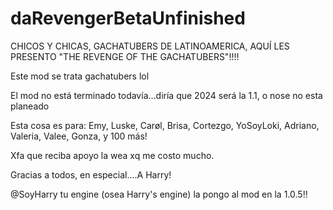 # daRevengerBetaUnfinished

CHICOS Y CHICAS, GACHATUBERS DE LATINOAMERICA,
AQUÍ LES PRESENTO "THE REVENGE OF THE GACHATUBERS"!!!!

Este mod se trata gachatubers lol

El mod no está terminado todavía...diría que 2024 será la 1.1,
o nose no esta planeado

Esta cosa es para: Emy, Luske, Carøl, Brisa, Cortezgo,
YoSoyLoki, Adriano, Valeria, Valee, Gonza, y 100 más!

Xfa que reciba apoyo la wea xq me costo mucho.

Gracias a todos, en especial....A Harry!

@SoyHarry tu engine (osea Harry's engine) la pongo
al mod en la 1.0.5!!
